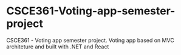 # CSCE361-Voting-app-semester-project
 CSCE361 - Voting app semester project. Voting app based on MVC architeture and built with .NET and React

